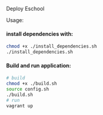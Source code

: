 Deploy Eschool

Usage:
#### install dependencies with:
```bash
chmod +x ./install_dependencies.sh
./install_dependencies.sh
```

#### Build and run application:

```bash
# build
chmod +x ./build.sh
source config.sh
./build.sh
# run
vagrant up
```
